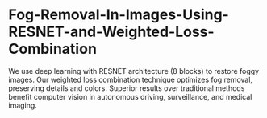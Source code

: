 # Fog-Removal-In-Images-Using-RESNET-and-Weighted-Loss-Combination
We use deep learning with RESNET architecture (8 blocks) to restore foggy images. Our weighted loss combination technique optimizes fog removal, preserving details and colors. Superior results over traditional methods benefit computer vision in autonomous driving, surveillance, and medical imaging.

